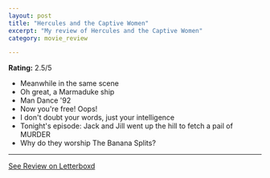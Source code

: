 ```yaml
---
layout: post
title: "Hercules and the Captive Women"
excerpt: "My review of Hercules and the Captive Women"
category: movie_review

---
```


**Rating:** 2.5/5

* Meanwhile in the same scene
* Oh great, a Marmaduke ship
* Man Dance '92
* Now you're free! Oops!
* I don't doubt your words, just your intelligence
* Tonight's episode: Jack and Jill went up the hill to fetch a pail of MURDER
* Why do they worship The Banana Splits?

<hr>

[See Review on Letterboxd](https://boxd.it/4ZQChp)

